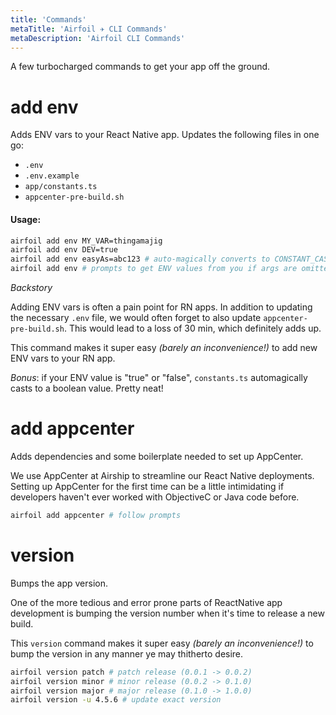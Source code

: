 ```yaml
---
title: 'Commands'
metaTitle: 'Airfoil ✈︎ CLI Commands'
metaDescription: 'Airfoil CLI Commands'
---
```


A few turbocharged commands to get your app off the ground.

# add env

Adds ENV vars to your React Native app. Updates the following files in one go:

- `.env`
- `.env.example`
- `app/constants.ts`
- `appcenter-pre-build.sh`

#### Usage:

```bash
airfoil add env MY_VAR=thingamajig
airfoil add env DEV=true
airfoil add env easyAs=abc123 # auto-magically converts to CONSTANT_CASE from camelCase or dash-case
airfoil add env # prompts to get ENV values from you if args are omitted
```

_Backstory_

Adding ENV vars is often a pain point for RN apps. In addition to updating the necessary `.env` file,
we would often forget to also update `appcenter-pre-build.sh`. This would lead to a loss of 30 min, which
definitely adds up.

This command makes it super easy _(barely an inconvenience!)_ to add new ENV vars to your RN app.

_Bonus_: if your ENV value is "true" or "false", `constants.ts` automagically casts to a boolean value.
Pretty neat!

# add appcenter

Adds dependencies and some boilerplate needed to set up AppCenter.

We use AppCenter at Airship to streamline our React Native deployments. Setting up AppCenter for the
first time can be a little intimidating if developers haven't ever worked with
ObjectiveC or Java code before.

```bash
airfoil add appcenter # follow prompts
```

# version

Bumps the app version.

One of the more tedious and error prone parts of ReactNative app development is bumping the version number
when it's time to release a new build.

This `version` command makes it super easy _(barely an inconvenience!)_ to bump the version in any manner
ye may thitherto desire.

```bash
airfoil version patch # patch release (0.0.1 -> 0.0.2)
airfoil version minor # minor release (0.0.2 -> 0.1.0)
airfoil version major # major release (0.1.0 -> 1.0.0)
airfoil version -u 4.5.6 # update exact version
```
